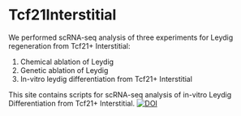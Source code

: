 # Tcf21Interstitial
We performed scRNA-seq analysis of three experiments for Leydig regeneration from Tcf21+ Interstitial: 
1. Chemical ablation of Leydig
2. Genetic ablation of Leydig
3. In-vitro leydig differentiation from Tcf21+ Interstitial

This site contains scripts for scRNA-seq analysis of in-vitro Leydig Differentiation from Tcf21+ Interstitial. 
[![DOI](https://zenodo.org/badge/282309357.svg)](https://zenodo.org/badge/latestdoi/282309357)
